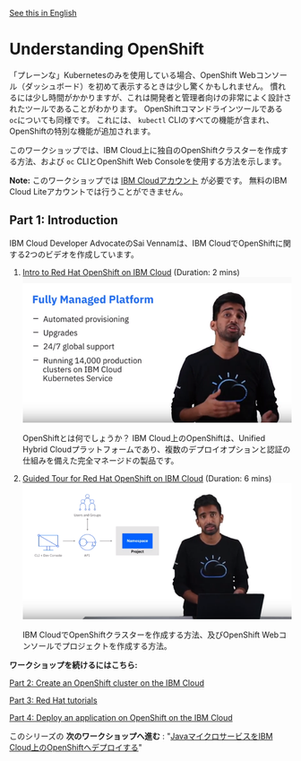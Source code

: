 [See this in English](./README.md)

# Understanding OpenShift

「プレーンな」Kubernetesのみを使用している場合、OpenShift Webコンソール（ダッシュボード）を初めて表示するときは少し驚くかもしれません。 慣れるには少し時間がかかりますが、これは開発者と管理者向けの非常によく設計されたツールであることがわかります。 OpenShiftコマンドラインツールである `oc`についても同様です。 これには、 `kubectl` CLIのすべての機能が含まれ、OpenShiftの特別な機能が追加されます。

このワークショップでは、IBM Cloud上に独自のOpenShiftクラスターを作成する方法、および `oc` CLIとOpenShift Web Consoleを使用する方法を示します。

__Note:__ このワークショップでは [IBM Cloudアカウント](https://cloud.ibm.com/registration) が必要です。 無料のIBM Cloud Liteアカウントでは行うことができません。

## Part 1: Introduction

IBM Cloud Developer AdvocateのSai Vennamは、IBM CloudでOpenShiftに関する2つのビデオを作成しています。

1. <a href="https://www.youtube.com/watch?v=hdwDMsDF9J8" target="blank">Intro to Red Hat OpenShift on IBM Cloud</a> (Duration: 2 mins)
[![Video 1](images/video1.png)](https://www.youtube.com/watch?v=hdwDMsDF9J8)

   OpenShiftとは何でしょうか？ IBM Cloud上のOpenShiftは、Unified Hybrid Cloudプラットフォームであり、複数のデプロイオプションと認証の仕組みを備えた完全マネージドの製品です。

2. <a href="https://www.youtube.com/watch?v=l4Vrj7mkxhQ" target="blank">Guided Tour for Red Hat OpenShift on IBM Cloud</a> (Duration: 6 mins) 
[![Video 2](images/video2.png)](https://www.youtube.com/watch?v=l4Vrj7mkxhQ)

   IBM CloudでOpenShiftクラスターを作成する方法、及びOpenShift Webコンソールでプロジェクトを作成する方法。


__ワークショップを続けるにはこちら:__

[Part 2: Create an OpenShift cluster on the IBM Cloud](./Part2-ja.md)

[Part 3: Red Hat tutorials](./Part3-ja.md)

[Part 4: Deploy an application on OpenShift on the IBM Cloud](./Part4-ja.md)

このシリーズの __次のワークショップへ進む__ : "[JavaマイクロサービスをIBM Cloud上のOpenShiftへデプロイする](https://github.com/nheidloff/openshift-on-ibm-cloud-workshops/tree/master/2-deploying-to-openshift#deploying-java-microservices-to-openshift-on-ibm-cloud)"

